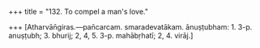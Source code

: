 +++
title = "132. To compel a man's love."

+++
[Atharvān̄giras.—pan̄carcam. smaradevatākam. ānuṣṭubham: 1. 3-p. anuṣṭubh; 3. bhurij; 2, 4, 5. 3-p. mahābṛhatī; 2, 4. virāj.]
